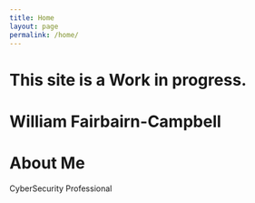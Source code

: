 ```yaml
---
title: Home
layout: page
permalink: /home/
---
```


# This site is a Work in progress.
# William Fairbairn-Campbell

# About Me
CyberSecurity Professional
